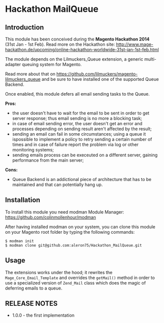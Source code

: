 Hackathon MailQueue
===================

Introduction
------------
This module has been conceived during the **Magento Hackathon 2014** (31st Jan - 1st Feb). Read more on the Hackathon site: http://www.mage-hackathon.de/upcoming/online-hackathon-worldwide-31st-jan-1st-feb.html

The module depends on the Lilmuckers_Queue extension, a generic multi-adapter queuing system for Magento.

Read more about that on  https://github.com/lilmuckers/magento-lilmuckers_queue and be sure to have installed one of the supported Queue Backend.

Once enabled, this module defers all email sending tasks to the Queue.

**Pros:**

* the user doesn't have to wait for the email to be sent in order to get server response; thus email sending is no more a blocking task;
* in case of email sending error, the user doesn't get an error and processes depending on sending result aren't affected by the result;
* sending an email can fail in some circumstances; using a queue it ispossible to implement a policy to retry sending a certain number of times and in case of failure report the problem via log or other monitoring systems;
* sending emails process can be execeuted on a different server, gaining performance from the main server;

**Cons:**

* Queue Backend is an addictional piece of architecture that has to be maintained and that can potentially hang up.

Installation
------------
To install this module you need modman Module Manager: https://github.com/colinmollenhour/modman

After having installed modman on your system, you can clone this module on your Magento root folder by typing the following commands:

```
$ modman init
$ modman clone git@github.com:aleron75/Hackathon_MailQueue.git
```

Usage
-----
The extensions works under the hood; it rewrites the ```Mage_Core_Email_Template``` and overrides the ```getMail()``` method in order to use a specialized version of ```Zend_Mail``` class which does the magic of deferring emails to a queue.

RELEASE NOTES
-------------
* 1.0.0 - the first implementation
